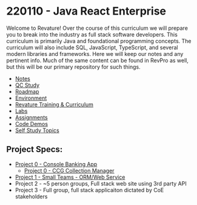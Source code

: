 # 220110 - Java React Enterprise

Welcome to Revature! Over the course of this curriculum we will prepare you to break into the industry as full stack software developers. This curriculum is primarily Java and foundational programming concepts. The curriculum will also include SQL, JavaScript, TypeScript, and several modern libraries and frameworks. Here we will keep our notes and any pertinent info. Much of the same content can be found in RevPro as well, but this will be our primary repository for such things.

 - [Notes](./notes/README.md)
 - [QC Study](./qc/README.md)
 - [Roadmap](./roadmap.md)
 - [Environment](./environment.md)
 - [Revature Training & Curriculum](./notes/misc/revature-training.md)
 - [Labs](./labs/README.md)
 - [Assignments](https://github.com/220110-Java-React-Enterprise/Assignments)
 - [Code Demos](./demos/README.md)
 - [Self Study Topics](./self-study.md)

## Project Specs:
 - [Project 0 - Console Banking App](./project%20specs/project-0.md)
   - [Project 0 - CCG Collection Manager](./project%20specs/Jeffrey-Lor-P0.md)
 - [Project 1 - Small Teams - ORM/Web Service](./project%20specs/project-1.md)
 - Project 2 - ~5 person groups, Full stack web site using 3rd party API
 - Project 3 - Full group, full stack applicaiton dictated by CoE stakeholders

